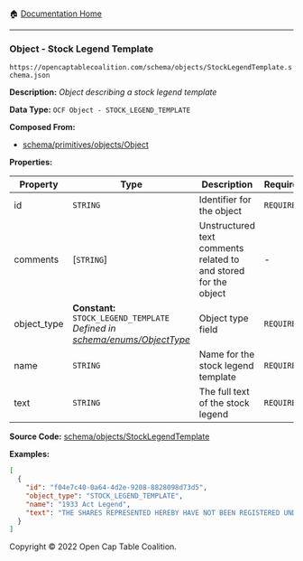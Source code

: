 :house: [Documentation Home](../../../)

---

### Object - Stock Legend Template

`https://opencaptablecoalition.com/schema/objects/StockLegendTemplate.schema.json`

**Description:** _Object describing a stock legend template_

**Data Type:** `OCF Object - STOCK_LEGEND_TEMPLATE`

**Composed From:**

- [schema/primitives/objects/Object](../../../../schema/primitives/objects/Object.md)

**Properties:**

| Property    | Type                                                                                                                  | Description                                                     | Required   |
| ----------- | --------------------------------------------------------------------------------------------------------------------- | --------------------------------------------------------------- | ---------- |
| id          | `STRING`                                                                                                              | Identifier for the object                                       | `REQUIRED` |
| comments    | [`STRING`]                                                                                                            | Unstructured text comments related to and stored for the object | -          |
| object_type | **Constant:** `STOCK_LEGEND_TEMPLATE`</br>_Defined in [schema/enums/ObjectType](../../../schema/enums/ObjectType.md)_ | Object type field                                               | `REQUIRED` |
| name        | `STRING`                                                                                                              | Name for the stock legend template                              | `REQUIRED` |
| text        | `STRING`                                                                                                              | The full text of the stock legend                               | `REQUIRED` |

**Source Code:** [schema/objects/StockLegendTemplate](/../../../../schema/objects/StockLegendTemplate.schema.json)

**Examples:**

```json
[
  {
    "id": "f04e7c40-0a64-4d2e-9208-8828098d73d5",
    "object_type": "STOCK_LEGEND_TEMPLATE",
    "name": "1933 Act Legend",
    "text": "THE SHARES REPRESENTED HEREBY HAVE NOT BEEN REGISTERED UNDER THE SECURITIES ACT OF 1933, AND HAVE BEEN ACQUIRED FOR INVESTMENT AND NOT WITH A VIEW TO, OR IN CONNECTION WITH, THE SALE OR DISTRIBUTION THEREOF. NO SUCH TRANSFER MAY BE EFFECTED WITHOUT AN EFFECTIVE REGISTRATION STATEMENT RELATED THERETO OR AN OPINION OF COUNSEL IN A FORM SATISFACTORY TO THE COMPANY THAT SUCH REGISTRATION IS NOT REQUIRED UNDER THE SECURITIES ACT OF 1933."
  }
]
```

Copyright © 2022 Open Cap Table Coalition.
